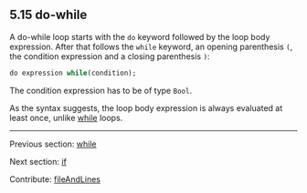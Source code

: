 ## 5.15 do-while

A do-while loop starts with the `do` keyword followed by the loop body expression. After that follows the `while` keyword, an opening parenthesis `(`, the condition expression and a closing parenthesis `)`:

```haxe
do expression while(condition);
```

The condition expression has to be of type `Bool`.

As the syntax suggests, the loop body expression is always evaluated at least once, unlike [while](expression-while.md) loops.

---

Previous section: [while](expression-while.md)

Next section: [if](expression-if.md)

Contribute: [fileAndLines](https://github.com/HaxeFoundation/HaxeManual/blob/master/05-expressions.tex#L244-244)
